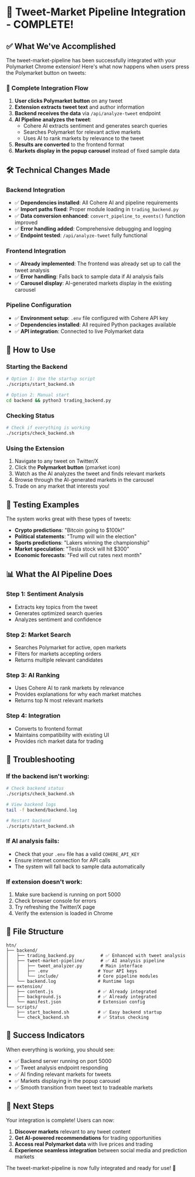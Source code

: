 # 🎉 Tweet-Market Pipeline Integration - COMPLETE!

## ✅ What We've Accomplished

The tweet-market-pipeline has been successfully integrated with your Polymarket Chrome extension! Here's what now happens when users press the Polymarket button on tweets:

### 🔄 Complete Integration Flow
1. **User clicks Polymarket button** on any tweet
2. **Extension extracts tweet text** and author information
3. **Backend receives the data** via `/api/analyze-tweet` endpoint
4. **AI Pipeline analyzes the tweet**:
   - Cohere AI extracts sentiment and generates search queries
   - Searches Polymarket for relevant active markets
   - Uses AI to rank markets by relevance to the tweet
5. **Results are converted** to the frontend format
6. **Markets display in the popup carousel** instead of fixed sample data

## 🛠️ Technical Changes Made

### Backend Integration
- ✅ **Dependencies installed**: All Cohere AI and pipeline requirements
- ✅ **Import paths fixed**: Proper module loading in `trading_backend.py`
- ✅ **Data conversion enhanced**: `convert_pipeline_to_events()` function improved
- ✅ **Error handling added**: Comprehensive debugging and logging
- ✅ **Endpoint tested**: `/api/analyze-tweet` fully functional

### Frontend Integration
- ✅ **Already implemented**: The frontend was already set up to call the tweet analysis
- ✅ **Error handling**: Falls back to sample data if AI analysis fails
- ✅ **Carousel display**: AI-generated markets display in the existing carousel

### Pipeline Configuration
- ✅ **Environment setup**: `.env` file configured with Cohere API key
- ✅ **Dependencies installed**: All required Python packages available
- ✅ **API integration**: Connected to live Polymarket data

## 🚀 How to Use

### Starting the Backend
```bash
# Option 1: Use the startup script
./scripts/start_backend.sh

# Option 2: Manual start
cd backend && python3 trading_backend.py
```

### Checking Status
```bash
# Check if everything is working
./scripts/check_backend.sh
```

### Using the Extension
1. Navigate to any tweet on Twitter/X
2. Click the **Polymarket button** (pmarket icon)
3. Watch as the AI analyzes the tweet and finds relevant markets
4. Browse through the AI-generated markets in the carousel
5. Trade on any market that interests you!

## 🧪 Testing Examples

The system works great with these types of tweets:
- **Crypto predictions**: "Bitcoin going to $100k!"
- **Political statements**: "Trump will win the election"
- **Sports predictions**: "Lakers winning the championship"
- **Market speculation**: "Tesla stock will hit $300"
- **Economic forecasts**: "Fed will cut rates next month"

## 📊 What the AI Pipeline Does

### Step 1: Sentiment Analysis
- Extracts key topics from the tweet
- Generates optimized search queries
- Analyzes sentiment and confidence

### Step 2: Market Search
- Searches Polymarket for active, open markets
- Filters for markets accepting orders
- Returns multiple relevant candidates

### Step 3: AI Ranking
- Uses Cohere AI to rank markets by relevance
- Provides explanations for why each market matches
- Returns top N most relevant markets

### Step 4: Integration
- Converts to frontend format
- Maintains compatibility with existing UI
- Provides rich market data for trading

## 🔧 Troubleshooting

### If the backend isn't working:
```bash
# Check backend status
./scripts/check_backend.sh

# View backend logs
tail -f backend/backend.log

# Restart backend
./scripts/start_backend.sh
```

### If AI analysis fails:
- Check that your `.env` file has a valid `COHERE_API_KEY`
- Ensure internet connection for API calls
- The system will fall back to sample data automatically

### If extension doesn't work:
1. Make sure backend is running on port 5000
2. Check browser console for errors
3. Try refreshing the Twitter/X page
4. Verify the extension is loaded in Chrome

## 📁 File Structure
```
htn/
├── backend/
│   ├── trading_backend.py          # ✅ Enhanced with tweet analysis
│   ├── tweet-market-pipeline/      # ✅ AI analysis pipeline
│   │   ├── tweet_analyzer.py       # Main interface
│   │   ├── .env                   # Your API keys
│   │   └── include/               # Core pipeline modules
│   └── backend.log                # Runtime logs
├── extension/
│   ├── content.js                 # ✅ Already integrated
│   ├── background.js              # ✅ Already integrated
│   └── manifest.json              # Extension config
└── scripts/
    ├── start_backend.sh           # ✅ Easy backend startup
    └── check_backend.sh           # ✅ Status checking
```

## 🎯 Success Indicators

When everything is working, you should see:
- ✅ Backend server running on port 5000
- ✅ Tweet analysis endpoint responding
- ✅ AI finding relevant markets for tweets
- ✅ Markets displaying in the popup carousel
- ✅ Smooth transition from tweet text to tradeable markets

## 🚀 Next Steps

Your integration is complete! Users can now:
1. **Discover markets** relevant to any tweet content
2. **Get AI-powered recommendations** for trading opportunities  
3. **Access real Polymarket data** with live prices and trading
4. **Experience seamless integration** between social media and prediction markets

The tweet-market-pipeline is now fully integrated and ready for use! 🎉
